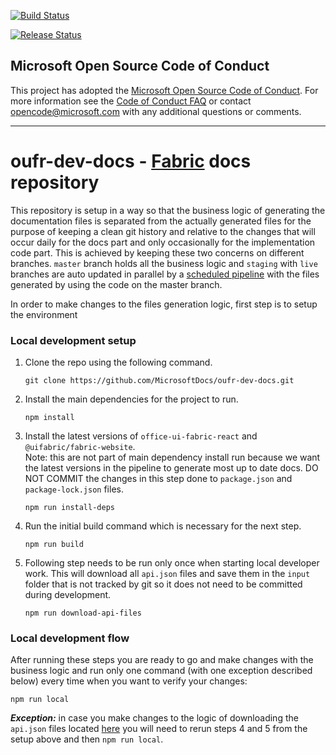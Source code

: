 [![Build Status](https://dev.azure.com/uifabric/fabricpublic/_apis/build/status/OUFR-dev-docs%20Update?branchName=master)](https://dev.azure.com/uifabric/fabricpublic/_build/latest?definitionId=107&branchName=master)

[![Release Status](https://vsrm.dev.azure.com/uifabric/_apis/public/Release/badge/cd9e4e13-b8db-429a-9c21-499bf1c98639/1/1)](https://dev.azure.com/uifabric/fabricpublic/_release?view=all&definitionId=1)

## Microsoft Open Source Code of Conduct

This project has adopted the [Microsoft Open Source Code of Conduct](https://opensource.microsoft.com/codeofconduct/).
For more information see the [Code of Conduct FAQ](https://opensource.microsoft.com/codeofconduct/faq/) or contact [opencode@microsoft.com](mailto:opencode@microsoft.com) with any additional questions or comments.

<hr>

# oufr-dev-docs - [Fabric](https://github.com/OfficeDev/office-ui-fabric-react) docs repository

This repository is setup in a way so that the business logic of generating the documentation files is separated from the actually generated files for the purpose of keeping a clean git history and relative to the changes that will occur daily for the docs part and only occasionally for the implementation code part. This is achieved by keeping these two concerns on different branches. `master` branch holds all the business logic and `staging` with `live` branches are auto updated in parallel by a [scheduled pipeline](https://github.com/MicrosoftDocs/oufr-dev-docs/blob/master/config/azure-pipelines/update-docs.yaml) with the files generated by using the code on the master branch.

In order to make changes to the files generation logic, first step is to setup the environment

### Local development setup

1. Clone the repo using the following command.

   ```
   git clone https://github.com/MicrosoftDocs/oufr-dev-docs.git
   ```

2. Install the main dependencies for the project to run.

   ```
   npm install
   ```

3. Install the latest versions of `office-ui-fabric-react` and `@uifabric/fabric-website`.  
   Note: this are not part of main dependency install run because we want the latest versions in the pipeline to generate most up to date docs. DO NOT COMMIT the changes in this step done to `package.json` and `package-lock.json` files.

   ```
   npm run install-deps
   ```

4. Run the initial build command which is necessary for the next step.

   ```
   npm run build
   ```

5. Following step needs to be run only once when starting local developer work. This will download all `api.json` files and save them in the `input` folder that is not tracked by git so it does not need to be committed during development.
   ```
   npm run download-api-files
   ```

### Local development flow

After running these steps you are ready to go and make changes with the business logic and run only one command (with one exception described below) every time when you want to verify your changes:

```
npm run local
```

**_Exception:_** in case you make changes to the logic of downloading the `api.json` files located [here](https://github.com/MicrosoftDocs/oufr-dev-docs/blob/master/src/downloadApiFiles.ts) you will need to rerun steps 4 and 5 from the setup above and then `npm run local`.
